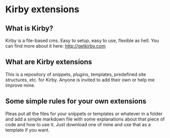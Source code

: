 # Kirby extensions

## What is Kirby?

Kirby is a file-based cms. Easy to setup, easy to use, flexible as hell. You can find more about it here: <http://getkirby.com>

## What are Kirby extensions

This is a repository of snippets, plugins, templates, predefined site structures, etc. for Kirby. Anyone is invited to add their own or help me improve mine. 

## Some simple rules for your own extensions

Pleas put all the files for your snippets or templates or whatever in a folder and add a simple markdown file with some explanations about that piece of code and how to use it. Just download one of mine and use that as a template if you want. 